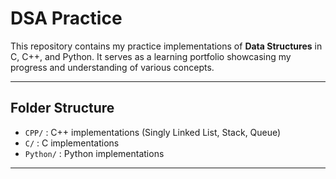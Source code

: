# DSA Practice

This repository contains my practice implementations of **Data Structures** in C, C++, and Python.
It serves as a learning portfolio showcasing my progress and understanding of various concepts.

---

## Folder Structure

- `CPP/` : C++ implementations (Singly Linked List, Stack, Queue)
- `C/`   : C implementations
- `Python/` : Python implementations

---